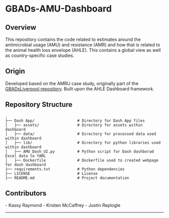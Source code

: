 # GBADs-AMU-Dashboard

<h2>Overview</h2>

This repository contains the code related to estimates around the antimicrobial usage (AMU) and resistance (AMR) and how that is related to the animal health loss envelope (AHLE). 
This contains a global view as well as country-specific case studies.

<h2>Origin</h2>

Developed based on the AMRU case study, originally part of the [GBADsLiverpool repository](https://github.com/GBADsInformatics/GBADsLiverpool).
Built upon the AHLE Dashboard framework.

<h2>Repository Structure</h2>

```
.
├── Dash App/          			# Directory for Dash App files
│   ├── assets/			    	# Directory for assets within dashboard
│   ├── data/			     	# Directory for processed data used within dashboard
│   ├── lib/			     	# Directory for python libraries used within dashboard
│   ├── AMU_Dash_UI.py  		# Python script for Dash dashborad Excel data to YAML
│   ├── Dockerfile		     	# Dockerfile used to created webpage for dash dashboard
├── requirements.txt        	# Python dependencies
├── LICENSE		            	# License
├── README.md               	# Project documentation
```

<h2>Contributors</h2>
- Kassy Raymond 
- Kristen McCaffrey
- Justin Replogle

---

